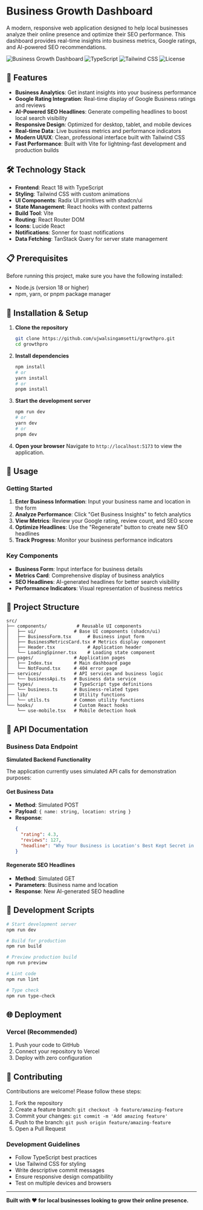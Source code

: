 
# Business Growth Dashboard

A modern, responsive web application designed to help local businesses analyze their online presence and optimize their SEO performance. This dashboard provides real-time insights into business metrics, Google ratings, and AI-powered SEO recommendations.

![Business Growth Dashboard](https://img.shields.io/badge/React-18.3.1-blue) ![TypeScript](https://img.shields.io/badge/TypeScript-Latest-blue) ![Tailwind CSS](https://img.shields.io/badge/Tailwind%20CSS-3.x-38B2AC) ![License](https://img.shields.io/badge/License-MIT-green)

## 🚀 Features

- **Business Analytics**: Get instant insights into your business performance
- **Google Rating Integration**: Real-time display of Google Business ratings and reviews
- **AI-Powered SEO Headlines**: Generate compelling headlines to boost local search visibility
- **Responsive Design**: Optimized for desktop, tablet, and mobile devices
- **Real-time Data**: Live business metrics and performance indicators
- **Modern UI/UX**: Clean, professional interface built with Tailwind CSS
- **Fast Performance**: Built with Vite for lightning-fast development and production builds

## 🛠️ Technology Stack

- **Frontend**: React 18 with TypeScript
- **Styling**: Tailwind CSS with custom animations
- **UI Components**: Radix UI primitives with shadcn/ui
- **State Management**: React hooks with context patterns
- **Build Tool**: Vite
- **Routing**: React Router DOM
- **Icons**: Lucide React
- **Notifications**: Sonner for toast notifications
- **Data Fetching**: TanStack Query for server state management

## 📋 Prerequisites

Before running this project, make sure you have the following installed:

- Node.js (version 18 or higher)
- npm, yarn, or pnpm package manager

## 🔧 Installation & Setup

1. **Clone the repository**
   ```bash
   git clone https://github.com/ujwalsingamsetti/growthpro.git
   cd growthpro
   ```

2. **Install dependencies**
   ```bash
   npm install
   # or
   yarn install
   # or
   pnpm install
   ```

3. **Start the development server**
   ```bash
   npm run dev
   # or
   yarn dev
   # or
   pnpm dev
   ```

4. **Open your browser**
   Navigate to `http://localhost:5173` to view the application.

## 🎯 Usage

### Getting Started

1. **Enter Business Information**: Input your business name and location in the form
2. **Analyze Performance**: Click "Get Business Insights" to fetch analytics
3. **View Metrics**: Review your Google rating, review count, and SEO score
4. **Optimize Headlines**: Use the "Regenerate" button to create new SEO headlines
5. **Track Progress**: Monitor your business performance indicators

### Key Components

- **Business Form**: Input interface for business details
- **Metrics Card**: Comprehensive display of business analytics
- **SEO Headlines**: AI-generated headlines for better search visibility
- **Performance Indicators**: Visual representation of business metrics

## 📁 Project Structure

```
src/
├── components/           # Reusable UI components
│   ├── ui/              # Base UI components (shadcn/ui)
│   ├── BusinessForm.tsx      # Business input form
│   ├── BusinessMetricsCard.tsx # Metrics display component
│   ├── Header.tsx            # Application header
│   └── LoadingSpinner.tsx    # Loading state component
├── pages/               # Application pages
│   ├── Index.tsx        # Main dashboard page
│   └── NotFound.tsx     # 404 error page
├── services/            # API services and business logic
│   └── businessApi.ts   # Business data service
├── types/               # TypeScript type definitions
│   └── business.ts      # Business-related types
├── lib/                 # Utility functions
│   └── utils.ts         # Common utility functions
└── hooks/               # Custom React hooks
    └── use-mobile.tsx   # Mobile detection hook
```

## 🔌 API Documentation

### Business Data Endpoint

**Simulated Backend Functionality**

The application currently uses simulated API calls for demonstration purposes:

#### Get Business Data
- **Method**: Simulated POST
- **Payload**: `{ name: string, location: string }`
- **Response**: 
  ```json
  {
    "rating": 4.3,
    "reviews": 127,
    "headline": "Why Your Business is Location's Best Kept Secret in 2025"
  }
  ```

#### Regenerate SEO Headlines
- **Method**: Simulated GET
- **Parameters**: Business name and location
- **Response**: New AI-generated SEO headline

## 🚀 Development Scripts

```bash
# Start development server
npm run dev

# Build for production
npm run build

# Preview production build
npm run preview

# Lint code
npm run lint

# Type check
npm run type-check
```

## 🌐 Deployment 

### Vercel (Recommended)
1. Push your code to GitHub
2. Connect your repository to Vercel
3. Deploy with zero configuration


## 🤝 Contributing

Contributions are welcome! Please follow these steps:

1. Fork the repository
2. Create a feature branch: `git checkout -b feature/amazing-feature`
3. Commit your changes: `git commit -m 'Add amazing feature'`
4. Push to the branch: `git push origin feature/amazing-feature`
5. Open a Pull Request

### Development Guidelines

- Follow TypeScript best practices
- Use Tailwind CSS for styling
- Write descriptive commit messages
- Ensure responsive design compatibility
- Test on multiple devices and browsers
---

**Built with ❤️ for local businesses looking to grow their online presence.**
